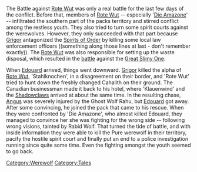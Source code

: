 The Battle against [Rote Wut](Rote_Wut "wikilink") was only a real
battle for the last few days of the conflict. Before that, members of
[Rote Wut](Rote_Wut "wikilink") -- especially '[Die
Amazone](Die_Amazone "wikilink")' -- infiltrated the southern part of
the packs territory and stirred conflict among the restless youth. They
also tried to turn some spirit courts against the werewolves. However,
they only succeeded with that part because [Grigor](Grigor "wikilink")
antagonized the [Spirits of Order](Spirits_of_Order "wikilink") by
killing some local law enforcement officers ((something along those
lines at last - don't remember exactly)). The [Rote
Wut](Rote_Wut "wikilink") was also responsible for setting up the waste
disposal, which resulted in the [battle](Fight_in_the_sewers "wikilink")
against the [Great Slimy One](Great_Slimy_One "wikilink").

When [Edouard](Edouard_Lambert "wikilink") arrived, things went
downward. [Grigor](Grigor "wikilink") killed the alpha of [Rote
Wut](Rote_Wut "wikilink"), 'Stahlknochen', in a disagreement on their
border, and 'Rote Wut' tried to hunt down the freshly changed Cahalith
on their ground. The Canadian businessman made it back to his hotel,
where 'Klauenwind' and the [Shadowclaws](Shadowclaws "wikilink") arrived
at about the same time. In the resulting chase,
[Angus](Angus "wikilink") was severely injured by the Ghost Wolf Rahu,
but [Edouard](Edouard_Lambert "wikilink") got away. After some
convincing, he joined the pack that came to his rescue. When they were
confronted by 'Die Amazone', who almost killed Edouard, they managed to
convince her she was fighting for the wrong side -- following wrong
visions, tainted by Rabid Wolf. That turned the tide of battle, and with
inside information they were able to kill the Pure werewolf in their
territory, pacify the hostile spirit court and finally put an end to a
police investigation running since quite some time. Even the fighting
amongst the youth seemed to go back.

[Category:Werewolf](Category:Werewolf "wikilink")
[Category:Tales](Category:Tales "wikilink")